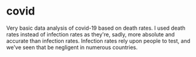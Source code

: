 # covid
Very basic data analysis of covid-19 based on death rates. I used
death rates instead of infection rates as they're, sadly, more absolute
and accurate than infection rates. Infection rates rely upon people to
test, and we've seen that be negligent in numerous countries. 
